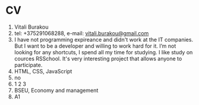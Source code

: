 # CV #
1. Vitali Burakou
2. tel: +375291068288, e-mail: vitali.burakou@gmail.com
3. I have not programming expireance and didn't work at the IT companies. But I want to be a developer and willing to work hard for it. I’m not looking for any shortcuts, I spend all my time for studying. I like study on cources RSSchool. It's very interesting project that allows anyone to participate.
4. HTML, CSS, JavaScript
5. no
6. 1 2 3
7. BSEU, Economy and management
8. A1
